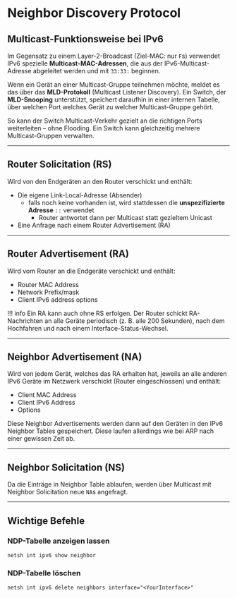 # Neighbor Discovery Protocol

## Multicast-Funktionsweise bei IPv6

Im Gegensatz zu einem Layer-2-Broadcast (Ziel-MAC: nur `F`s) verwendet IPv6 spezielle **Multicast-MAC-Adressen**, die aus der IPv6-Multicast-Adresse abgeleitet werden und mit `33:33:` beginnen.

Wenn ein Gerät an einer Multicast-Gruppe teilnehmen möchte, meldet es das über das **MLD-Protokoll** (Multicast Listener Discovery). Ein Switch, der **MLD-Snooping** unterstützt, speichert daraufhin in einer internen Tabelle, über welchen Port welches Gerät zu welcher Multicast-Gruppe gehört.

So kann der Switch Multicast-Verkehr gezielt an die richtigen Ports weiterleiten – ohne Flooding. Ein Switch kann gleichzeitig mehrere Multicast-Gruppen verwalten.

---

## Router Solicitation (RS)

Wird von den Endgeräten an den Router verschickt und enthält:

- Die eigene Link-Local-Adresse (Absender)
	- falls noch keine vorhanden ist, wird stattdessen die **unspezifizierte Adresse** `::` verwendet
		- Router antwortet dann per Multicast statt gezieltem Unicast
- Eine Anfrage nach einem Router Advertisement (RA)

---

## Router Advertisement (RA)

Wird vom Router an die Endgeräte verschickt und enthält:

- Router MAC Address
- Network Prefix/mask
- Client IPv6 address options

!!! info
	Ein RA kann auch ohne RS erfolgen. Der Router schickt RA-Nachrichten an alle Geräte periodisch (z. B. alle 200 Sekunden), nach dem Hochfahren und nach einem Interface-Status-Wechsel.

---

## Neighbor Advertisement (NA)

Wird von jedem Gerät, welches das RA erhalten hat, jeweils an alle anderen IPv6 Geräte im Netzwerk verschickt (Router eingeschlossen) und enthält:

- Client MAC Address
- Client IPv6 Address
- Options

Diese Neighbor Advertisements werden dann auf den Geräten in den IPv6 Neighbor Tables gespeichert. Diese laufen allerdings wie bei ARP nach einer gewissen Zeit ab.

---

## Neighbor Solicitation (NS)

Da die Einträge in Neighbor Table ablaufen, werden über Multicast mit Neighbor Solicitation neue `NA`s angefragt.

---

## Wichtige Befehle

### NDP-Tabelle anzeigen lassen

```cli
netsh int ipv6 show neighbor
```

### NDP-Tabelle löschen

```cli
netsh int ipv6 delete neighbors interface="<YourInterface>"
```

